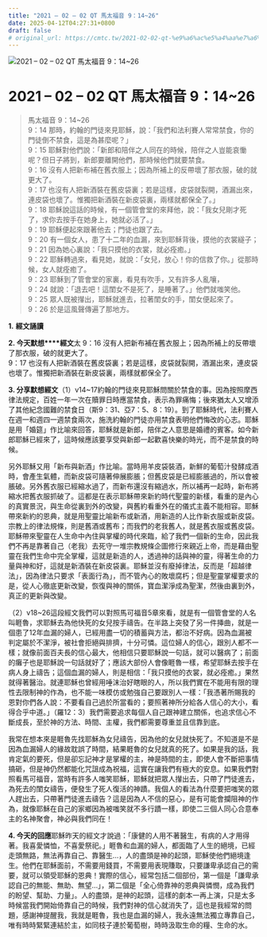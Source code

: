 ```yaml
---
title: "2021 – 02 – 02 QT 馬太福音 9：14~26"
date: 2025-04-12T04:27:31+0800
draft: false
# original_url: https://cmtc.tw/2021-02-02-qt-%e9%a6%ac%e5%a4%aa%e7%a6%8f%e9%9f%b3-9%ef%bc%9a1426
---
```


![2021 – 02 – 02 QT 馬太福音 9：14\~26](/images/qt.jpg   "2021 – 02 – 02 QT 馬太福音 9：14\~26")

# 2021 – 02 – 02 QT 馬太福音 9：14\~26

> 馬太福音 9：14\~26  
> 9：14 那時，約翰的門徒來見耶穌，說：「我們和法利賽人常常禁食，你的門徒倒不禁食，這是為甚麼呢？」  
> 9：15 耶穌對他們說：「新郎和陪伴之人同在的時候，陪伴之人豈能哀慟呢？但日子將到，新郎要離開他們，那時候他們就要禁食。  
> 9：16 沒有人把新布補在舊衣服上；因為所補上的反帶壞了那衣服，破的就更大了。  
> 9：17 也沒有人把新酒裝在舊皮袋裏；若是這樣，皮袋就裂開，酒漏出來，連皮袋也壞了。惟獨把新酒裝在新皮袋裏，兩樣就都保全了。」  
> 9：18 耶穌說這話的時候，有一個管會堂的來拜他，說：「我女兒剛才死了，求你去按手在她身上，她就必活了。」  
> 9：19 耶穌便起來跟著他去；門徒也跟了去。  
> 9：20 有一個女人，患了十二年的血漏，來到耶穌背後，摸他的衣裳繸子；  
> 9：21 因為她心裏說：「我只摸他的衣裳，就必痊癒。」  
> 9：22 耶穌轉過來，看見她，就說：「女兒，放心！你的信救了你。」從那時候，女人就痊癒了。  
> 9：23 耶穌到了管會堂的家裏，看見有吹手，又有許多人亂嚷，  
> 9：24 就說：「退去吧！這閨女不是死了，是睡著了。」他們就嗤笑他。  
> 9：25 眾人既被攆出，耶穌就進去，拉著閨女的手，閨女便起來了。  
> 9：26 於是這風聲傳遍了那地方。

**1.** **經文誦讀**

**2. 今天默想****經文**太 9：16 沒有人把新布補在舊衣服上；因為所補上的反帶壞了那衣服，破的就更大了。  
9：17 也沒有人把新酒裝在舊皮袋裏；若是這樣，皮袋就裂開，酒漏出來，連皮袋也壞了。惟獨把新酒裝在新皮袋裏，兩樣就都保全了。

**3. 分享默想經文**（1）v14\~17約翰的門徒來見耶穌問關於禁食的事。因為按照摩西律法規定，百姓一年一次在贖罪日時應當禁食，表示為罪痛悔；後來猶太人又增添了其他紀念國難的禁食日（斯9：31、亞7：5、8：19）。到了耶穌時代，法利賽人在週一和週四一週禁食兩次，施洗約翰的門徒亦用禁食表明他們悔改的心志。耶穌是用「婚筵」作比喻來回答，耶穌就是新郎，陪伴之人意思是婚禮的賓客。如今新郎耶穌已經來了，這時候應該要享受與新郎一起歡喜快樂的時光，而不是禁食的時候。

另外耶穌又用「新布與新酒」作比喻。當時用羊皮袋裝酒，新鮮的葡萄汁發酵成酒時，會產生氣體，而新皮袋可隨著伸展膨脹；但舊皮袋是已經膨脹過的，所以會被脹破。另外舊衣服已經縮水過了，而新布還沒有縮過水，所以補再一起時，新布將縮水把舊衣服抓破了。這都是在表示耶穌帶來新約時代聖靈的新樣，看重的是內心的真實景況，與生命從裏到外的改變，與舊約看重外在的儀式主義不能相容。耶穌帶來新約的恩典，就是用聖靈比喻新布或新酒，用新造的人比作新衣服或新皮袋。宗教上的律法規條，則是舊酒或舊布；而我們的老我舊人，就是舊衣服或舊皮袋。耶穌帶來聖靈在人生命中內住與掌權的時代來臨，給了我們一個新的生命，因此我們不再是靠著自己（老我）去死守一堆宗教規條企圖修行來親近上帝，而是藉由聖靈在我們生命中完全掌權，這就是新造的人，透過神的話與神的靈，得著生命的力量與神和好，這就是新酒裝在新皮袋裏。耶穌並沒有廢掉律法，反而是「超越律法」，因為律法只要求「表面行為」，而不管內心的敗壞腐朽；但是聖靈掌權要求的是，從人心徹底更新改變，恢復與神的關係，寶血潔淨成為聖潔，然後由裏到外，真正的更新與改變。

（2）v18\~26這段經文我們可以對照馬可福音5章來看，就是有一個管會堂的人名叫睚魯，求耶穌去為他快死的女兒按手禱告。在半路上突發了另一件挿曲，就是一個患了12年血漏的婦人，已經用盡一切的積蓄與方法，都治不好病。因為血漏被判定屬於不潔淨，被社會拒絕與排擠，十分可憐。這位婦人的信心，跟別人都不一樣；就像前面百夫長的信心最大，他相信只要耶穌說一句話，就可以醫病了；前面的癱子也是耶穌說一句話就好了；應該大部份人會像睚魯一樣，希望耶穌去按手在病人身上禱告；這個血漏的婦人，則是相信：「我只摸他的衣裳，就必痊癒。」果然就得著醫治。就連耶穌也曾經用唾沫治好瞎眼的人，所以我們實在不能用有限的理性去限制神的作為，也不能一味模仿或勉強自己要跟別人一樣：「我憑著所賜我的恩對你們各人說：不要看自己過於所當看的；要照著神所分給各人信心的大小，看得合乎中道。」（羅12：3）我們需要追求每個人自己跟神建立關係，也追求信心不斷成長，至於神的方法、時間、主權，我們都需要尊重並且信靠到底。

我常在想本來是睚魯先找耶穌為女兒禱告，因為他的女兒就快死了。不知道是不是因為血漏婦人的緣故耽誤了時間，結果睚魯的女兒就真的死了。如果是我的話，我肯定氣的要死，但是卻忘記神才是掌權的主，神是時間的主，即使人會不斷把事情搞砸，但是神仍然都能化咒詛成為祝福，這實在讓我們有極大的安息。如果我們對照看馬可福音，當時有許多人嗤笑耶穌，耶穌就把眾人攆出去，只帶了門徒進去，為死去的閨女禱告，便發生了死人復活的神蹟。我個人的看法為什麼要把嗤笑的眾人趕出去，只帶著門徒進去禱告？這是因為人不信的惡心，是有可能會攔阻神的作為，就像耶穌在自己的家鄉因為被嗤笑就不多行蹟一樣，即使二三個人同心合意奉主的名神聚會，神必與我們同在！

**4. 今天的回應**耶穌昨天的經文才說過：「康健的人用不著醫生，有病的人才用得著。我喜愛憐恤，不喜愛祭祀。」睚魯和血漏的婦人，都面臨了人生的絕境，已經走頭無路，無法再靠自己、靠醫生…，人的盡頭是神的起頭，耶穌使他們絕境逢生。他們在耶穌面前，不需要用錢買，不需要用表現賺取，只要謙卑承認自己的需要，就可以領受耶穌的恩典！實際的信心，經常包括二個部份，第一個是「謙卑承認自己的無能、無助、無望…」，第二個是「全心倚靠神的恩典與憐憫，成為我們的盼望、幫助、力量」。人的盡頭，是神的起頭，這樣的劇本一再上演，只是太多時候當我們開始倚靠自己的時候，我們對神的信心就消失了，這也是我經常的問題，感謝神提醒我，我就是睚魯，我也是血漏的婦人，我永遠無法獨立專靠自己，唯有時時緊緊連結於主，如同枝子連於葡萄樹，時時汲取生命的糧、生命的水。